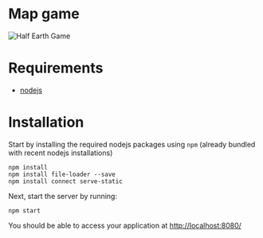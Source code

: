# Map game

![Half Earth Game](http://othermapgame.github.io/style/cover.png)

# Requirements

- [nodejs](https://nodejs.org/en/)

# Installation

Start by installing the required nodejs packages using `npm` (already bundled with recent nodejs installations)

```
npm install
npm install file-loader --save
npm install connect serve-static
```

Next, start the server by running:

```
npm start
```

You should be able to access your application at [http://localhost:8080/](http://localhost:8080/)
